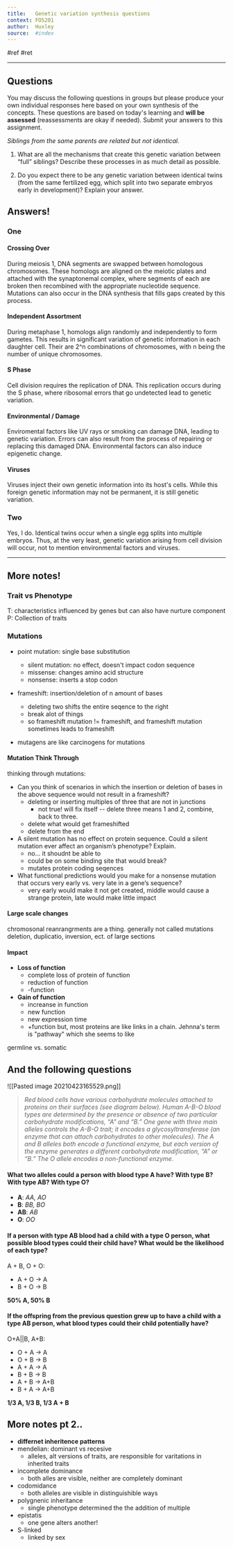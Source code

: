 ```yaml
---
title:   Genetic variation synthesis questions
context: FOS201
author:  Huxley
source:  #index
---
```


#ref #ret 

---

## Questions
You may discuss the following questions in groups but please produce your own individual responses here based on your own synthesis of the concepts. These questions are based on today's learning and **will be assessed** (reassessments are okay if needed). Submit your answers to this assignment. 

_Siblings from the same parents are related but not identical._

1) What are all the mechanisms that create this genetic variation between “full” siblings? Describe these processes in as much detail as possible.

2) Do you expect there to be any genetic variation between identical twins (from the same fertilized egg, which split into two separate embryos early in development)? Explain your answer.


## Answers!

### One


#### Crossing Over
During meiosis 1, DNA segments are swapped between homologous chromosomes. These homologs are aligned on the meiotic plates and attached with the synaptonemal complex, where segments of each are broken then recombined with the appropriate nucleotide sequence. Mutations can also occur in the DNA synthesis that fills gaps created by this process. 

#### Independent Assortment 
During metaphase 1, homologs align randomly and independently to form gametes. This results in significant variation of genetic information in each daughter cell. Their are 2^n combinations of chromosomes, with n being the number of unique chromosomes. 

#### S Phase
Cell division requires the replication of DNA. This replication occurs during the S phase, where ribosomal errors that go undetected lead to genetic variation. 

#### Environmental / Damage
Enviromental factors like UV rays or smoking can damage DNA, leading to genetic variation. Errors can also result from the process of repairing or replacing this damaged DNA. Environmental factors can also induce epigenetic change.

#### Viruses
Viruses inject their own genetic information into its host's cells. While this foreign genetic information may not be permanent, it is still genetic variation.


### Two
Yes, I do. Identical twins occur when a single egg splits into multiple embryos. Thus, at the very least, genetic variation arising from cell division will occur, not to mention environmental factors and viruses.

---

## More notes!

### Trait vs Phenotype
T: characteristics influenced by genes but can also have nurture component
P: Collection of traits

### Mutations 
- point mutation: single base substitution
	- silent mutation: no effect, doesn't impact codon sequence
	- missense: changes amino acid structure
	- nonsense: inserts a stop codon 
	
- frameshift: insertion/deletion of n amount of bases
	- deleting two shifts the entire seqence to the right
	- break alot of things
	- so frameshift mutation != frameshift, and frameshift mutation sometimes leads to frameshift
	
- mutagens are like carcinogens for mutations


#### Mutation Think Through
thinking through mutations:
-   Can you think of scenarios in which the insertion or deletion of bases in the above sequence would not result in a frameshift?
	- deleting or inserting multiples of three that are not in junctions
		- not true! will fix itself -- delete three means 1 and 2, combine, back to three. 
	- delete what would get frameshifted
	- delete from the end 
-   A silent mutation has no effect on protein sequence. Could a silent mutation ever affect an organism’s phenotype? Explain.
	-   no... it shoudnt be able to
	- could be on some binding site that would break? 
	- mutates protein coding seqences
-   What functional predictions would you make for a nonsense mutation that occurs very early vs. very late in a gene’s sequence?
	- very early would make it not get created, middle would cause a strange protein, late would make little impact
    
#### Large scale changes
chromosonal reanrangrments are a thing. generally not called mutations 
deletion, duplicatio, inversion, ect. of large sections

#### Impact
- **Loss of function**
	- complete loss of protein of function 
	- reduction of function 
	- -function 
- **Gain of function**
	- increanse in function
	- new function
	- new expression time 
	- +function 
but, most proteins are like links in a chain. Jehnna's term is "pathway" which she seems to like

germline vs. somatic

## And the following questions

\![[Pasted image 20210423165529.png]]

> _Red blood cells have various carbohydrate molecules attached to proteins on their surfaces (see diagram below). Human A-B-O blood types are determined by the presence or absence of two particular carbohydrate modifications, “A” and “B.”_ 
_One gene with three main alleles controls the A-B-O trait; it encodes a glycosyltransferase (an enzyme that can attach carbohydrates to other molecules). The A and B alleles both encode a functional enzyme, but each version of the enzyme generates a different carbohydrate modification, “A” or “B.” The O allele encodes a non-functional enzyme._  

####  What two alleles could a person with blood type A have? With type B? With type AB? With type O?
- **A**: *AA, AO*
- **B**: *BB, BO*
- **AB**: *AB*
- **O**: *OO*

####  If a person with type AB blood had a child with a type O person, what possible blood types could their child have? What would be the likelihood of each type?
A + B, O + O:
- A + O -> A
- B + O -> B

**50% A, 50% B**

#### If the offspring from the previous question grew up to have a child with a type AB person, what blood types could their child potentially have?
O+A||B, A+B:
- O + A -> A
- O + B -> B
- A + A -> A
- B + B -> B
- A + B -> A+B
- B + A -> A+B

**1/3 A, 1/3 B, 1/3 A + B**

## More notes pt 2..


- **differnet inheritence patterns**
- mendelian: dominant vs recesive
	- alleles, alt versions of traits, are responsible for varitations in inherited traits
- incomplete dominance
	- both alles are visible, neither are completely dominant
- codomidance
	- both alleles are visible in distinguishible ways
- polygnenic inheritance
	- single phenotype determined the the addition of multiple
- epistatis
	- one gene alters another!
- S-linked
	- linked by sex

















